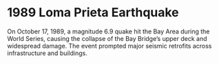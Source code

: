 # 1989 Loma Prieta Earthquake

On October 17, 1989, a magnitude 6.9 quake hit the Bay Area during the World Series, causing the collapse of the Bay Bridge’s upper deck and widespread damage. The event prompted major seismic retrofits across infrastructure and buildings.
